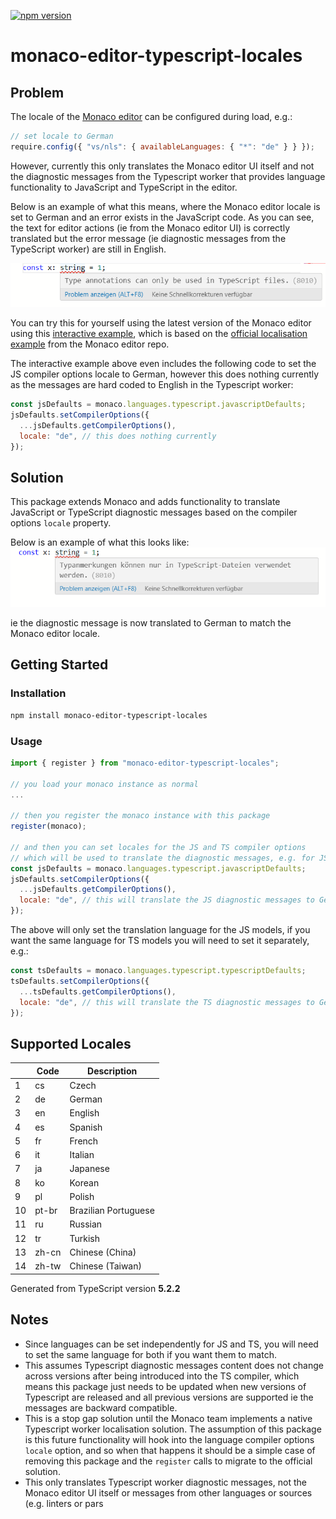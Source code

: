 [![npm version](https://img.shields.io/npm/v/monaco-editor-typescript-locales.svg)](https://www.npmjs.com/package/monaco-editor-typescript-locales)

# monaco-editor-typescript-locales

## Problem

The locale of the [Monaco editor](https://github.com/microsoft/monaco-editor) can be configured during load, e.g.:

```js
// set locale to German
require.config({ "vs/nls": { availableLanguages: { "*": "de" } } });
```

However, currently this only translates the Monaco editor UI itself and not the diagnostic messages from the Typescript worker that provides language functionality to JavaScript and TypeScript in the editor.

Below is an example of what this means, where the Monaco editor locale is set to German and an error exists in the JavaScript code. As you can see, the text for editor actions (ie from the Monaco editor UI) is correctly translated but the error message (ie diagnostic messages from the TypeScript worker) are still in English.

![Monaco editor localised to German with error that is not translated](/packages/monaco-util/assets/monaco-without-translated-message.png)

You can try this for yourself using the latest version of the Monaco editor using this [interactive example](https://codesandbox.io/s/monaco-localised-example-xyrfz6), which is based on the [official localisation example](https://github.com/microsoft/monaco-editor/blob/main/samples/browser-amd-localized/index.html) from the Monaco editor repo.

The interactive example above even includes the following code to set the JS compiler options locale to German, however this does nothing currently as the messages are hard coded to English in the Typescript worker:

```js
const jsDefaults = monaco.languages.typescript.javascriptDefaults;
jsDefaults.setCompilerOptions({
  ...jsDefaults.getCompilerOptions(),
  locale: "de", // this does nothing currently
});
```

## Solution

This package extends Monaco and adds functionality to translate JavaScript or TypeScript diagnostic messages based on the compiler options `locale` property.

Below is an example of what this looks like:
![Monaco editor with translated diagnostic message](/packages/monaco-util/assets/monaco-with-translated-message.png)

ie the diagnostic message is now translated to German to match the Monaco editor locale.

## Getting Started

### Installation

```sh
npm install monaco-editor-typescript-locales
```

### Usage

```js
import { register } from "monaco-editor-typescript-locales";

// you load your monaco instance as normal
...

// then you register the monaco instance with this package
register(monaco);

// and then you can set locales for the JS and TS compiler options
// which will be used to translate the diagnostic messages, e.g. for JS:
const jsDefaults = monaco.languages.typescript.javascriptDefaults;
jsDefaults.setCompilerOptions({
  ...jsDefaults.getCompilerOptions(),
  locale: "de", // this will translate the JS diagnostic messages to German
});
```

The above will only set the translation language for the JS models, if you want the same language for TS models you will need to set it separately, e.g.:

```js
const tsDefaults = monaco.languages.typescript.typescriptDefaults;
tsDefaults.setCompilerOptions({
  ...tsDefaults.getCompilerOptions(),
  locale: "de", // this will translate the TS diagnostic messages to German
});
```

## Supported Locales

<!-- LOCALES_METADATA_START -->

|     | Code  | Description          |
| --- | ----- | -------------------- |
| 1   | cs    | Czech                |
| 2   | de    | German               |
| 3   | en    | English              |
| 4   | es    | Spanish              |
| 5   | fr    | French               |
| 6   | it    | Italian              |
| 7   | ja    | Japanese             |
| 8   | ko    | Korean               |
| 9   | pl    | Polish               |
| 10  | pt-br | Brazilian Portuguese |
| 11  | ru    | Russian              |
| 12  | tr    | Turkish              |
| 13  | zh-cn | Chinese (China)      |
| 14  | zh-tw | Chinese (Taiwan)     |

Generated from TypeScript version **5.2.2**

<!-- LOCALES_METADATA_END -->

## Notes

- Since languages can be set independently for JS and TS, you will need to set the same language for both if you want them to match.
- This assumes Typescript diagnostic messages content does not change across versions after being introduced into the TS compiler, which means this package just needs to be updated when new versions of Typescript are released and all previous versions are supported ie the messages are backward compatible.
- This is a stop gap solution until the Monaco team implements a native Typescript worker localisation solution. The assumption of this package is this future functionality will hook into the language compiler options `locale` option, and so when that happens it should be a simple case of removing this package and the `register` calls to migrate to the official solution.
- This only translates Typescript worker diagnostic messages, not the Monaco editor UI itself or messages from other languages or sources (e.g. linters or pars